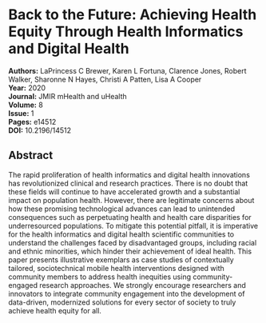 # Back to the Future: Achieving Health Equity Through Health Informatics and Digital Health

**Authors:** LaPrincess C Brewer, Karen L Fortuna, Clarence Jones, Robert Walker, Sharonne N Hayes, Christi A Patten, Lisa A Cooper  
**Year:** 2020  
**Journal:** JMIR mHealth and uHealth  
**Volume:** 8  
**Issue:** 1  
**Pages:** e14512  
**DOI:** 10.2196/14512  

## Abstract
The rapid proliferation of health informatics and digital health innovations has revolutionized clinical and research practices. There is no doubt that these fields will continue to have accelerated growth and a substantial impact on population health. However, there are legitimate concerns about how these promising technological advances can lead to unintended consequences such as perpetuating health and health care disparities for underresourced populations. To mitigate this potential pitfall, it is imperative for the health informatics and digital health scientific communities to understand the challenges faced by disadvantaged groups, including racial and ethnic minorities, which hinder their achievement of ideal health. This paper presents illustrative exemplars as case studies of contextually tailored, sociotechnical mobile health interventions designed with community members to address health inequities using community-engaged research approaches. We strongly encourage researchers and innovators to integrate community engagement into the development of data-driven, modernized solutions for every sector of society to truly achieve health equity for all.

